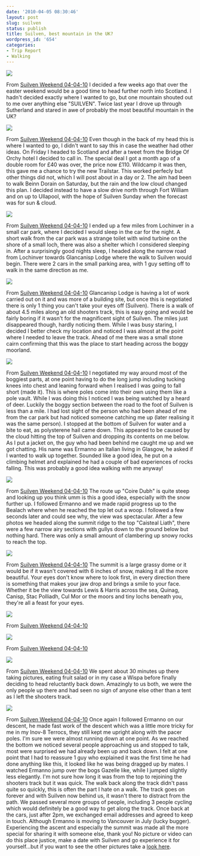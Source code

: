 ```yaml
---
date: '2010-04-05 08:30:46'
layout: post
slug: suilven
status: publish
title: Suilven, best mountain in the UK?
wordpress_id: '654'
categories:
- Trip Report
- Walking
---
```


[![](http://lh3.ggpht.com/_mwiBNuCX3e4/S7kWqVW4nvI/AAAAAAAANlw/o9dFYQGuHT8/s400/Suilven%20Weekend%20102.JPG)](http://picasaweb.google.com/lh/photo/Eqra2qMWODrWKph-WTpolA?feat=embedwebsite)

From [Suilven Weekend 04-04-10](http://picasaweb.google.com/steven.horner/SuilvenWeekend040410?feat=embedwebsite)
I decided a few weeks ago that over the easter weekend would be a good time to head further north into Scotland. I hadn't decided exactly where I wanted to go, but one mountain shouted out to me over anything else "SUILVEN". Twice last year I drove up through Sutherland and stared in awe of probably the most beautiful mountain in the UK? 

[![](http://lh4.ggpht.com/_mwiBNuCX3e4/S7n6Th7MERI/AAAAAAAANtU/gmQS9XBYrx8/s400/IMG_0635.JPG)](http://picasaweb.google.com/lh/photo/6Jdbnzwxct6fASZQ-No7OQ?feat=embedwebsite)

From [Suilven Weekend 04-04-10](http://picasaweb.google.com/steven.horner/SuilvenWeekend040410?feat=embedwebsite)
Even though in the back of my head this is where I wanted to go, I didn't want to say this in case the weather had other ideas. On Friday I headed to Scotland and after a tweet from the Bridge Of Orchy hotel I decided to call in. The special deal I got a month ago of a double room for £40 was over, the price now £110. Wildcamp it was then, this gave me a chance to try the new Trailstar. This worked perfecly but other things did not, which I will post about in a day or 2. The aim had been to walk Beinn Dorain on Saturday, but the rain and the low cloud changed this plan. I decided instead to have a slow drive north through Fort William and on up to Ullapool, with the hope of Suilven Sunday when the forecast was for sun & cloud. 

[![](http://lh6.ggpht.com/_mwiBNuCX3e4/S7n6jS9zL9I/AAAAAAAANuA/ucw81tvsE-I/s400/IMG_0639.JPG)](http://picasaweb.google.com/lh/photo/FmPlFcdIWxmRjeu1ZSaSJQ?feat=embedwebsite)

From [Suilven Weekend 04-04-10](http://picasaweb.google.com/steven.horner/SuilvenWeekend040410?feat=embedwebsite)
I ended up a few miles from Lochinver in a small car park, where I decided I would sleep in the car for the night. A short walk from the car park was a strange toilet with wind turbine on the shore of a small loch, there was also a shelter which I considered sleeping in. After a surprisingly good nights sleep, I headed along the narrow road from Lochinver towards Glancanisp Lodge where the walk to Suilven would begin. There were 2 cars in the small parking area, with 1 guy setting off to walk in the same direction as me. 

[![](http://lh5.ggpht.com/_mwiBNuCX3e4/S7kdRvBNGtI/AAAAAAAANoM/RyGQ48NUWBs/s400/Suilven%20Weekend%20107.JPG)](http://picasaweb.google.com/lh/photo/Yhq6J-uOilhgAyIpL62FKA?feat=embedwebsite)

From [Suilven Weekend 04-04-10](http://picasaweb.google.com/steven.horner/SuilvenWeekend040410?feat=embedwebsite)
Glancanisp Lodge is having a lot of work carried out on it and was more of a building site, but once this is negotiated there is only 1 thing you can't take your eyes off (Suilven). There is a walk of about 4.5 miles along an old shooters track, this is easy going and would be fairly boring if it wasn't for the magnificent sight of Suilven. The miles just disappeared though, hardly noticing them. While I was busy staring, I decided I better check my location and noticed I was almost at the point where I needed to leave the track. Ahead of me there was a small stone cairn confirming that this was the place to start heading across the boggy moorland. 

[![](http://lh4.ggpht.com/_mwiBNuCX3e4/S7kAnVQpcgI/AAAAAAAANbI/zWx4jCyzW-4/s400/Suilven%20Weekend%20052.JPG)](http://picasaweb.google.com/lh/photo/SpZ-Pt8PsCHFdbkQ6p5VMA?feat=embedwebsite)

From [Suilven Weekend 04-04-10](http://picasaweb.google.com/steven.horner/SuilvenWeekend040410?feat=embedwebsite)
I negotiated my way around most of the boggiest parts, at one point having to do the long jump including tucking knees into chest and leaning forward when I realised I was going to fall short (made it). This is where poles come into their own using them like a pole vault. While I was doing this I noticed I was being watched by a heard of deer. Luckily the boggy section between the road to the foot of Suilven is less than a mile.  I had lost sight of the person who had been ahead of me from the car park but had noticed someone catching me up (later realising it was the same person). I stopped at the bottom of Suilven for water and a bite to eat, as polysterene hail came down. This appeared to be caused by the cloud hitting the top of Suilven and dropping its contents on me below. As I put a jacket on, the guy who had been behind me caught me up and we got chatting. His name was Ermanno an Italian living in Glasgow, he asked if I wanted to walk up together. Sounded like a good idea, he put on a climbing helmet and explained he had a couple of bad experiences of rocks falling. This was probably a good idea walking with me anyway! 

[![](http://lh5.ggpht.com/_mwiBNuCX3e4/S7kGARSCqrI/AAAAAAAANdw/x0tVvji3Rq4/s400/Suilven%20Weekend%20064.JPG)](http://picasaweb.google.com/lh/photo/toCPBscH4m8M5brw_SOzGw?feat=embedwebsite)

From [Suilven Weekend 04-04-10](http://picasaweb.google.com/steven.horner/SuilvenWeekend040410?feat=embedwebsite)
The route up "Coire Dubh" is quite steep and looking up you think umm is this a good idea, especially with the snow further up. I followed Ermanno and we made rapid progress up to the Bealach where when he reached the top let out a woop. I followed a few seconds later and could see why, the view was spectacular. After a few photos we headed along the summit ridge to the top "Caisteal Liath", there were a few narrow airy sections with gullys down to the ground below but nothing hard. There was only a small amount of clambering up snowy rocks to reach the top. 

[![](http://lh3.ggpht.com/_mwiBNuCX3e4/S7kMq11iUHI/AAAAAAAANg8/IauZPuMPOlM/s400/Suilven%20Weekend%20079.JPG)](http://picasaweb.google.com/lh/photo/_iXtDDkPA7NVz2GDcR5Acg?feat=embedwebsite)

From [Suilven Weekend 04-04-10](http://picasaweb.google.com/steven.horner/SuilvenWeekend040410?feat=embedwebsite)
The summit is a large grassy dome or it would be if it wasn't covered with 6 inches of snow, making it all the more beautiful. Your eyes don't know where to look first, in every direction there is something that makes your jaw drop and brings a smile to your face. Whether it be the view towards Lewis & Harris across the sea, Quinag, Canisp, Stac Polliadh, Cul Mor or the moors and tiny lochs beneath you, they're all a feast for your eyes. 

[![](http://lh3.ggpht.com/_mwiBNuCX3e4/S7kN-6c6H5I/AAAAAAAANh4/di7xms69Bo0/s400/Suilven%20Weekend%20084.JPG)](http://picasaweb.google.com/lh/photo/sObhdL8KPStMQ9G2nyOaPw?feat=embedwebsite)

From [Suilven Weekend 04-04-10](http://picasaweb.google.com/steven.horner/SuilvenWeekend040410?feat=embedwebsite)

[![](http://lh6.ggpht.com/_mwiBNuCX3e4/S7kTWKVwErI/AAAAAAAANkk/EZJ60zHHAaQ/s400/Suilven%20Weekend%20098.JPG)](http://picasaweb.google.com/lh/photo/EEBvGHjNyTyoKKA_5PRUug?feat=embedwebsite)

From [Suilven Weekend 04-04-10](http://picasaweb.google.com/steven.horner/SuilvenWeekend040410?feat=embedwebsite)

[![](http://lh5.ggpht.com/_mwiBNuCX3e4/S7kHcFrDNCI/AAAAAAAANec/Z4yp2uCpobY/s400/Suilven%20Weekend%20067.JPG)](http://picasaweb.google.com/lh/photo/xnNWbrWWbGfQfWv5njzt1Q?feat=embedwebsite)

From [Suilven Weekend 04-04-10](http://picasaweb.google.com/steven.horner/SuilvenWeekend040410?feat=embedwebsite)
We spent about 30 minutes up there taking pictures, eating fruit salad or in my case a Wispa before finally deciding to head reluctantly back down. Amazingly to us both, we were the only people up there and had seen no sign of anyone else other than a tent as I left the shooters track. 

[![](http://lh5.ggpht.com/_mwiBNuCX3e4/S7kZYcIu7NI/AAAAAAAANm0/a1aiFlr77T0/s400/Suilven%20Weekend%20104.JPG)](http://picasaweb.google.com/lh/photo/7gnK13ukx6kGmSrzLp2gWg?feat=embedwebsite)

From [Suilven Weekend 04-04-10](http://picasaweb.google.com/steven.horner/SuilvenWeekend040410?feat=embedwebsite)
Once again I followed Ermanno on our descent, he made fast work of the descent which was a little more tricky for me in my Inov-8 Terrocs, they still kept me upright along with the pacer poles. I'm sure we were almost running down at one point. As we reached the bottom we noticed several people approaching us and stopped to talk, most were surprised we had already been up and back down. I felt at one point that I had to reassure 1 guy who explained it was the first time he had done anything like this, it looked like he was being dragged up by mates. I watched Ermanno jump over the bogs Gazelle like, while I jumped slightly less elegantly. I'm not sure how long it was from the top to rejoining the shooters track but it was quick. The walk back along the track didn't pass quite so quickly, this is often the part I hate on a walk. The track goes on forever and with Suilven now behind us, it wasn't there to distract from the path. We passed several more groups of people, including 3 people cycling which would definitely be a good way to get along the track. Once back at the cars, just after 2pm, we exchanged email addresses and agreed to keep in touch. Although Ermanno is moving to Vancouver in July (lucky bugger). Experiencing the ascent and especially the summit was made all the more special for sharing it with someone else, thank you! No picture or video can do this place justice, make a date with Suilven and go experience it for yourself...but if you want to see the other pictures take a [look here](http://picasaweb.google.com/steven.horner/SuilvenWeekend040410?feat=directlink).
